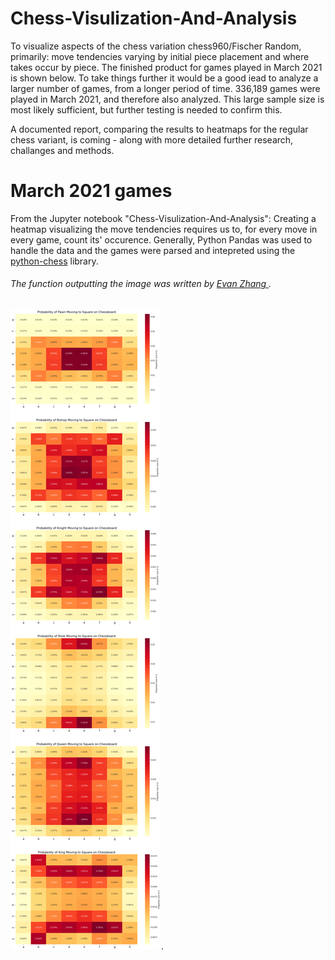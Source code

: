 # Chess-Visulization-And-Analysis

To visualize aspects of the chess variation chess960/Fischer Random, primarily: move tendencies varying by initial piece placement and where takes occur by piece. The finished product for games played in March 2021 is shown below. 
To take things further it would be a good iead to analyze a larger number of games, from a longer period of time. 336,189 games were played in March 2021, and therefore also analyzed. This large sample size is most likely sufficient, but further testing is needed to confirm this. 

A documented report, comparing the results to heatmaps for the regular chess variant, is coming - along with more detailed further research, challanges and methods. 

# March 2021 games
From the Jupyter notebook "Chess-Visulization-And-Analysis": Creating a heatmap visualizing the move tendencies requires us to, for every move in every game, count its' occurence. Generally, Python Pandas was used to handle the data and the games were parsed and intepreted using the [python-chess](https://github.com/niklasf/python-chess) library. 
###### The function outputting the image was written by [Evan Zhang ](https://www.kaggle.com/ironicninja/visualizing-chess-game-length-and-piece-movement). 
![Removaltest](https://raw.githubusercontent.com/DennisVNilsson/Chess-Visulization-And-Analysis/master/imagesMarch2021/heatmap1March.png?raw=true). 

